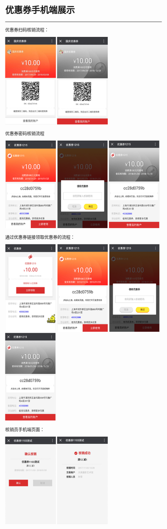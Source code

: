 # 优惠券手机端展示

---

优惠券扫码核销流程：

![](/assets/import.png1333) ![](/assets/import.png144)

优惠券密码核销流程

![](/assets/import.png155) ![](/assets/import.png199) ![](/assets/import.png178)

通过优惠券链接领取优惠券的流程：

![](/assets/import.png156) ![](/assets/import.png146) ![](/assets/import.png147) ![](/assets/import.png149)

核销员手机端页面：

![](/assets/import.png128) ![](/assets/import.png127)

